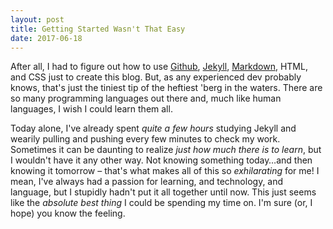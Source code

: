 ```yaml
---
layout: post
title: Getting Started Wasn't That Easy
date: 2017-06-18
---
```


After all, I had to figure out how to use [Github](http://github.com/mbthebulldog), [Jekyll](https://jekyllrb.com), [Markdown](https://daringfireball.net/projects/markdown/), HTML, and CSS just to create this blog. But, as any experienced dev probably knows, that's just the tiniest tip of the heftiest 'berg in the waters. There are so many programming languages out there and, much like human languages, I wish I could learn them all.

Today alone, I've already spent *quite a few hours* studying Jekyll and wearily pulling and pushing every few minutes to check my work. Sometimes it can be daunting to realize *just how much there is to learn*, but I wouldn't have it any other way. Not knowing something today…and then knowing it tomorrow – that's what makes all of this so *exhilarating* for me! I mean, I've always had a passion for learning, and technology, and language, but I stupidly hadn't put it all together until now. This just seems like the *absolute best thing* I could be spending my time on. I'm sure (or, I hope) you know the feeling.
